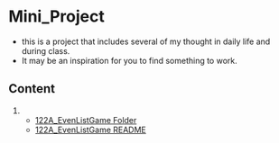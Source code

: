 # Mini_Project

- this is a project that includes several of my thought in daily life and during class.
- It may be an inspiration for you to find something to work.

## Content

1. - [122A_EvenListGame Folder](122A_EvenListGame/)
    - [122A_EvenListGame README](122A_EvenListGame/README.MD)
